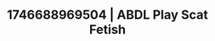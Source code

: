 ---
categories:
- Erotic archetypes
- AI-generated
- Slow burn erotica
- Sultry voice
- Vintage boudoir
- ASMR
- Whispers of pleasure
- Cosplay
image: /assets/images/1746688969504.jpg
layout: post
seo:
  description: Featured content with sensual Scat Fetish, ABDL Play. HD images available.
  keywords: Scat Fetish, ABDL Play
  og_image: /assets/images/1746688969504.jpg
  schema_type: VisualArtwork
tags:
- ABDL Play
- '#1746688969504'
- Scat Fetish
title: 1746688969504 | ABDL Play Scat Fetish
---